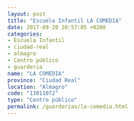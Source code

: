 ```yaml
---
layout: post
title: "Escuela Infantil LA COMEDIA"
date: 2017-09-20 20:57:05 +0200
categories:
- Escuela Infantil
- ciudad-real
- almagro
- Centro público
- guarderia
name: "LA COMEDIA"
province: "Ciudad Real"
location: "Almagro"
code: "13011072"
type: "Centro público"
permalink: /guarderias/la-comedia.html
---
```

